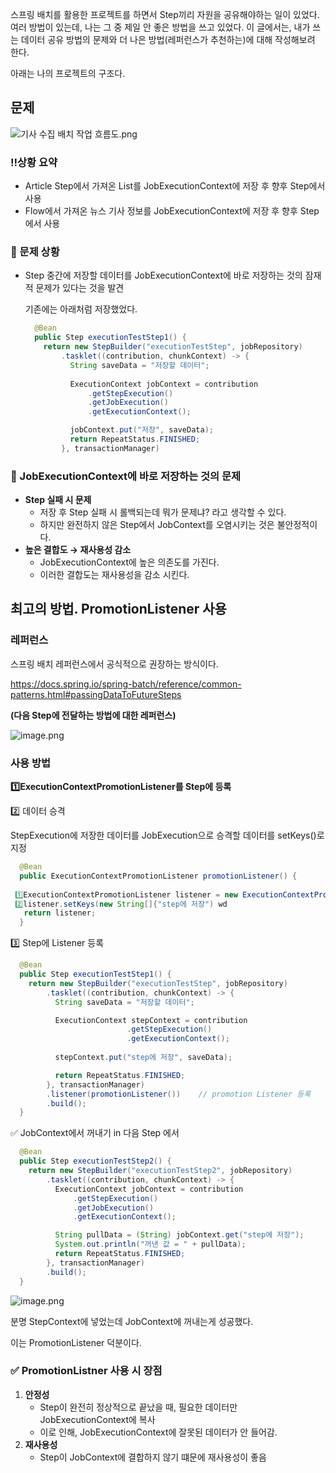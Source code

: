 스프링 배치를 활용한 프로젝트를 하면서 Step끼리 자원을 공유해야하는 일이 있었다.
여러 방법이 있는데, 나는 그 중 제일 안 좋은 방법을 쓰고 있었다.
이 글에서는, 내가 쓰는 데이터 공유 방법의 문제와 더 나은 방법(레퍼런스가 추천하는)에 대해 작성해보려 한다.

아래는 나의 프로젝트의 구조다.

## 문제

![기사 수집 배치 작업 흐름도.png](attachment:e8eb09e0-453d-4d63-ae90-03a33255067f:기사_수집_배치_작업_흐름도.png)

### ‼️**상황 요약**

- Article Step에서 가져온 List<Interest>를 JobExecutionContext에 저장 후 향후 Step에서 사용
- Flow에서 가져온 뉴스 기사 정보를 JobExecutionContext에 저장 후 향후 Step에서 사용

### **💢 문제 상황**

- Step 중간에 저장할 데이터를 JobExecutionContext에 바로 저장하는 것의 잠재적 문제가 있다는 것을 발견
    
    기존에는 아래처럼 저장했었다.
    
    ```java
      @Bean
      public Step executionTestStep1() {
        return new StepBuilder("executionTestStep", jobRepository)
            .tasklet((contribution, chunkContext) -> {
              String saveData = "저장할 데이터";
              
              ExecutionContext jobContext = contribution
                  .getStepExecution()
                  .getJobExecution()
                  .getExecutionContext();
    
              jobContext.put("저장", saveData);
              return RepeatStatus.FINISHED;
            }, transactionManager)
    ```
    

### 🚨 JobExecutionContext에 바로 저장하는 것의 문제

- **Step 실패 시 문제**
    - 저장 후 Step 실패 시 롤백되는데 뭐가 문제냐? 라고 생각할 수 있다.
    - 하지만 완전하지 않은 Step에서 JobContext를 오염시키는 것은 불안정적이다.
- **높은 결합도 → 재사용성 감소**
    - JobExecutionContext에 높은 의존도를 가진다.
    - 이러한 결합도는 재사용성을 감소 시킨다.

## 최고의 방법. PromotionListener 사용

### 레퍼런스

스프링 배치 레퍼런스에서 공식적으로 권장하는 방식이다. 

https://docs.spring.io/spring-batch/reference/common-patterns.html#passingDataToFutureSteps

**(다음 Step에 전달하는 방법에 대한 레퍼런스)**

![image.png](attachment:229deefa-1a69-46f7-aba3-6ef285744355:image.png)

### 사용 방법

**1️⃣ExecutionContextPromotionListener를 Step에 등록**

2️⃣ 데이터 승격 

StepExecution에 저장한 데이터를 JobExecution으로 승격할 데이터를 setKeys()로 지정

```java
  @Bean
  public ExecutionContextPromotionListener promotionListener() {
				 
 1️⃣ExecutionContextPromotionListener listener = new ExecutionContextPromotionListener();
 2️⃣listener.setKeys(new String[]{"step에 저장") wd
   return listener;
  }
```

3️⃣ Step에  Listener 등록 

```java
  @Bean
  public Step executionTestStep1() {
    return new StepBuilder("executionTestStep", jobRepository)
        .tasklet((contribution, chunkContext) -> {
          String saveData = "저장할 데이터";

          ExecutionContext stepContext = contribution
				          .getStepExecution()
				          .getExecutionContext();
				          
          stepContext.put("step에 저장", saveData);

          return RepeatStatus.FINISHED;
        }, transactionManager)
        .listener(promotionListener())    // promotion Listener 등록 
        .build();
  }
```

✅ JobContext에서 꺼내기 in 다음 Step 에서 

```java
  @Bean
  public Step executionTestStep2() {
    return new StepBuilder("executionTestStep2", jobRepository)
        .tasklet((contribution, chunkContext) -> {
          ExecutionContext jobContext = contribution
              .getStepExecution()
              .getJobExecution()
              .getExecutionContext();

          String pullData = (String) jobContext.get("step에 저장");
          System.out.println("꺼낸 값 = " + pullData);
          return RepeatStatus.FINISHED;
        }, transactionManager)
        .build();
  }
```

![image.png](attachment:18d70153-5bb2-4a41-a588-e9fbee699f2b:image.png)

분명 StepContext에 넣었는데 JobContext에 꺼내는게 성공했다. 

이는 PromotionListener 덕분이다.

### **✅ PromotionListner 사용 시 장점**

1. **안정성** 
    - Step이 완전히 정상적으로 끝났을 때, 필요한 데이터만 JobExecutionContext에 복사
    - 이로 인해, JobExecutionContext에 잘못된 데이터가 안 들어감.
2. **재사용성**
    - Step이 JobContext에 결합하지 않기 떄문에 재사용성이 좋음